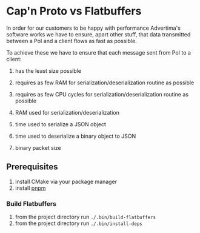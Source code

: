 # Cap'n Proto vs Flatbuffers

In order for our customers to be happy with performance Advertima's software works we have to ensure, apart other stuff,
that data transmitted between a PoI and a client flows as fast as possible.

To achieve these we have to ensure that each message sent from PoI to a client:
1. has the least size possible
2. requires as few RAM for serialization/deserialization routine as possible
3. requires as few CPU cycles for serialization/deserialization routine as possible

1. RAM used for serialization/deserialization
2. time used to serialize a JSON object
3. time used to deserialize a binary object to JSON
4. binary packet size

## Prerequisites

1. install CMake via your package manager
2. install [pnpm](https://pnpm.js.org/en/installation)

### Build Flatbuffers

1. from the project directory run `./.bin/build-flatbuffers`
2. from the project directory run `./.bin/install-deps`
